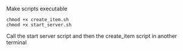 Make scripts executable

```
chmod +x create_item.sh
chmod +x start_server.sh
```

Call the start server script and then the create_item script in another terminal